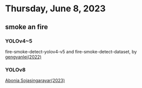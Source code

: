 # Thursday, June 8, 2023

## smoke an fire

### YOLOv4~5

fire-smoke-detect-yolov4-v5 and fire-smoke-detect-dataset, by [gengyanlei(2022)](https://github.com/gengyanlei/fire-smoke-detect-yolov4)

### YOLOv8

[Abonia Sojasingarayar(2023)](https://github.com/Abonia1/YOLOv8-Fire-and-Smoke-Detection)
